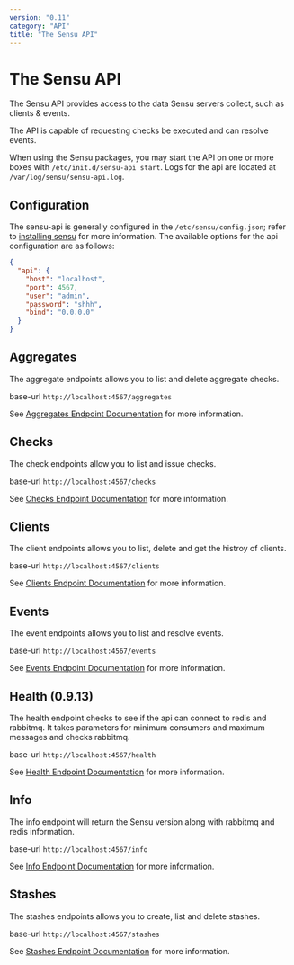 ```yaml
---
version: "0.11"
category: "API"
title: "The Sensu API"
---
```


# The Sensu API

The Sensu API provides access to the data Sensu servers collect, such as clients & events.

The API is capable of requesting checks be executed and can resolve events.

When using the Sensu packages, you may start the API on one or more boxes with `/etc/init.d/sensu-api start`.  Logs for the api are located at `/var/log/sensu/sensu-api.log`.

## Configuration

The sensu-api is generally configured in the `/etc/sensu/config.json`; refer to [installing sensu](installing_sensu) for more information.  The available options for the api configuration are as follows:

~~~ json
{
  "api": {
    "host": "localhost",
    "port": 4567,
    "user": "admin",
    "password": "shhh",
    "bind": "0.0.0.0"
  }
}
~~~

## Aggregates

The aggregate endpoints allows you to list and delete aggregate checks.

base-url `http://localhost:4567/aggregates`

See [Aggregates Endpoint Documentation](api-aggregates) for more information.

## Checks

The check endpoints allow you to list and issue checks.

base-url `http://localhost:4567/checks`

See [Checks Endpoint Documentation](api-checks) for more information.

## Clients

The client endpoints allows you to list, delete and get the histroy of clients.

base-url `http://localhost:4567/clients`

See [Clients Endpoint Documentation](api-clients) for more information. 

## Events

The event endpoints allows you to list and resolve events.

base-url `http://localhost:4567/events`

See [Events Endpoint Documentation](api-events) for more information.

## Health (0.9.13)

The health endpoint checks to see if the api can connect to redis and rabbitmq.  It takes parameters for minimum consumers and maximum messages and checks rabbitmq.

base-url `http://localhost:4567/health`

See [Health Endpoint Documentation](api-health) for more information.

## Info

The info endpoint will return the Sensu version along with rabbitmq and redis information.

base-url `http://localhost:4567/info`

See [Info Endpoint Documentation](api-info) for more information.

## Stashes

The stashes endpoints allows you to create, list and delete stashes.

base-url `http://localhost:4567/stashes`

See [Stashes Endpoint Documentation](api-stashes) for more information.

